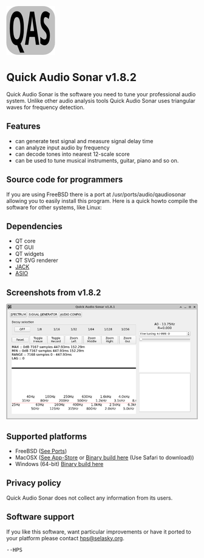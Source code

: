 <IMG SRC="https://raw.githubusercontent.com/hselasky/qaudiosonar/main/qaudiosonar_128x128.png"></IMG>
# Quick Audio Sonar v1.8.2

Quick Audio Sonar is the software you need to tune your professional
audio system. Unlike other audio analysis tools Quick Audio Sonar uses
triangular waves for frequency detection.

## Features

- can generate test signal and measure signal delay time
- can analyze input audio by frequency
- can decode tones into nearest 12-scale score
- can be used to tune musical instruments, guitar, piano and so on.

## Source code for programmers

If you are using FreeBSD there is a port at
/usr/ports/audio/qaudiosonar allowing you to easily install this
program. Here is a quick howto compile the software for other systems,
like Linux:

## Dependencies
<ul>
  <li> QT core</li>
  <li> QT GUI</li>
  <li> QT widgets</li>
  <li> QT SVG renderer</li>
  <li> <A HREF="https://jackaudio.org">JACK</A> </li>
  <li> <A HREF="http://www.asio4all.org">ASIO</A> </li>
</ul>

## Screenshots from v1.8.2
<IMG SRC="https://raw.githubusercontent.com/hselasky/qaudiosonar/main/www/screenshot003.png"></IMG>

## Supported platforms
- FreeBSD (<A HREF="http://www.freshports.org/audio/qaudiosonar">See Ports</A>)
- MacOSX (<A HREF="https://apps.apple.com/us/app/quick-audio-sonar/id1473157802?mt=12">See App-Store</A> or <A HREF="http://www.selasky.org/downloads/QuickAudioSonar.dmg">Binary build here</A> (Use Safari to download))
- Windows (64-bit) <A HREF="http://www.selasky.org/downloads/qaudiosonar-binary-win64.zip">Binary build here</A>

## Privacy policy
Quick Audio Sonar does not collect any information from its users.

## Software support
If you like this software, want particular improvements or have it ported
to your platform please contact <A HREF="mailto:hps&#x40;selasky.org">hps&#x40;selasky.org</A>.

<PRE>
--HPS
</PRE>
